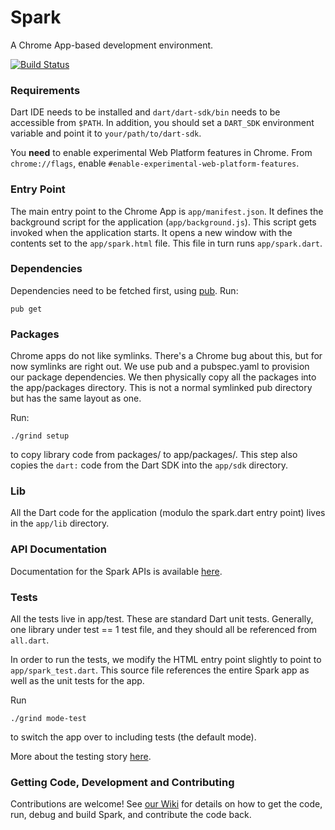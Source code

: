 # Spark

A Chrome App-based development environment.

[![Build Status](https://drone.io/github.com/dart-lang/spark/status.png)](https://drone.io/github.com/dart-lang/spark/latest)

### Requirements
Dart IDE needs to be installed and `dart/dart-sdk/bin` needs to be accessible
from `$PATH`. In addition, you should set a `DART_SDK` environment variable
and point it to `your/path/to/dart-sdk`.

You **need** to enable experimental Web Platform features in Chrome. From 
`chrome://flags`, enable `#enable-experimental-web-platform-features`.

### Entry Point
The main entry point to the Chrome App is `app/manifest.json`. It defines
the background script for the application (`app/background.js`). This script
gets invoked when the application starts. It opens a new window with the contents
set to the `app/spark.html` file. This file in turn runs `app/spark.dart`.

### Dependencies
Dependencies need to be fetched first, using [pub](http://pub.dartlang.org).
Run:

    pub get

### Packages
Chrome apps do not like symlinks. There's a Chrome bug about this, but for now
symlinks are right out. We use pub and a pubspec.yaml to provision our
package dependencies. We then physically copy all the packages into the
app/packages directory. This is not a normal symlinked pub directory but has the
same layout as one.

Run:

    ./grind setup

to copy library code from packages/ to app/packages/. This step also copies the 
`dart:` code from the Dart SDK into the `app/sdk` directory.

### Lib
All the Dart code for the application (modulo the spark.dart entry point)
lives in the `app/lib` directory.

### API Documentation
Documentation for the Spark APIs is available [here](http://dart-lang.github.io/spark/docs/spark.html).

### Tests
All the tests live in app/test. These are standard Dart unit tests. Generally,
one library under test == 1 test file, and they should all be referenced from
`all.dart`.

In order to run the tests, we modify the HTML entry point slightly to point to
`app/spark_test.dart`. This source file references the entire Spark app as
well as the unit tests for the app.

Run

    ./grind mode-test

to switch the app over to including tests (the default mode).

More about the testing story [here](https://github.com/dart-lang/spark/wiki/Testing).

### Getting Code, Development and Contributing
Contributions are welcome! See [our Wiki](https://github.com/dart-lang/spark/wiki/)
for details on how to get the code, run, debug and build Spark, and contribute
the code back.